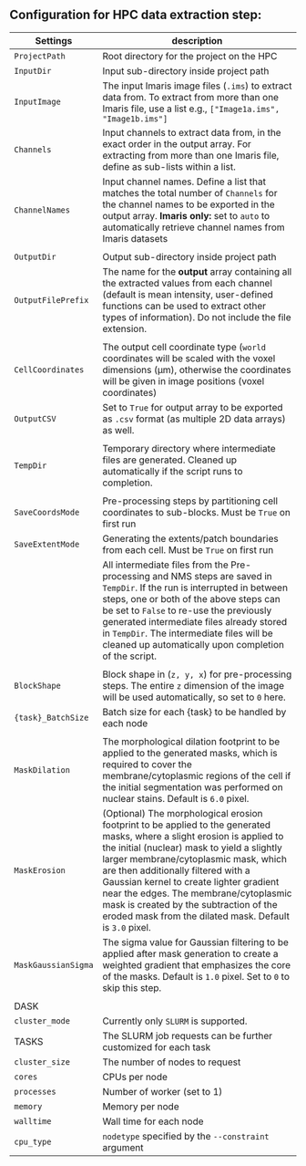 ##  Configuration for HPC data extraction step:
   

| Settings | description |
| -- | -- |
| `ProjectPath` | Root directory for the project on the HPC |   
| `InputDir` | Input sub-directory inside project path | 
| `InputImage` | The input Imaris image files (`.ims`) to extract data from. To extract from more than one Imaris file, use a list e.g., `["Image1a.ims", "Image1b.ims"]`   |
| `Channels` | Input channels to extract data from, in the exact order in the output array. For extracting from more than one Imaris file, define as sub-lists within a list. |
| `ChannelNames` | Input channel names. Define a list that matches the total number of `Channels` for the channel names to be exported in the output array. **Imaris only:** set to `auto` to automatically retrieve channel names from Imaris datasets |
|  |  |
| `OutputDir` | Output sub-directory inside project path   |
| `OutputFilePrefix` | The name for the **output** array containing all the extracted values from each channel (default is mean intensity, user-defined functions can be used to extract other types of information). Do not include the file extension. |
| | |
| `CellCoordinates` | The output cell coordinate type (`world` coordinates will be scaled with the voxel dimensions (µm), otherwise the coordinates will be given in image positions (voxel coordinates) |
| `OutputCSV` | Set to `True` for output array to be exported as `.csv` format (as multiple 2D data arrays) as well. |
| | |
| `TempDir` | Temporary directory where intermediate files are generated. Cleaned up automatically if the script runs to completion. |
| | |
| `SaveCoordsMode` | Pre-processing steps by partitioning cell coordinates to sub-blocks. Must be `True` on first run |
| `SaveExtentMode` |  Generating the extents/patch boundaries from each cell. Must be `True` on first run |
| | All intermediate files from the Pre-processing and NMS steps are saved in `TempDir`. If the run is interrupted in between steps, one or both of the above steps can be set to `False` to re-use the previously generated intermediate files already stored in `TempDir`. The intermediate files will be cleaned up automatically upon completion of the script. |
| | |
| `BlockShape ` | Block shape in (`z, y, x`) for pre-processing steps. The entire `z` dimension of the image will be used automatically, so set to `0` here. |
| `{task}_BatchSize` |  Batch size for each {task} to be handled by each node |
| | |
| `MaskDilation` |  The morphological dilation footprint to be applied to the generated masks, which is required to cover the membrane/cytoplasmic regions of the cell if the initial segmentation was performed on nuclear stains. Default is `6.0` pixel. |
| `MaskErosion` |  (Optional) The morphological erosion footprint to be applied to the generated masks, where a slight erosion is applied to the initial (nuclear) mask to yield a slightly larger membrane/cytoplasmic mask, which are then additionally filtered with a Gaussian kernel to create lighter gradient near the edges. The membrane/cytoplasmic mask is created by the subtraction of the eroded mask from the dilated mask. Default is `3.0` pixel. |
| `MaskGaussianSigma` |  The sigma value for Gaussian filtering to be applied after mask generation to create a weighted gradient that emphasizes the core of the masks. Default is `1.0` pixel. Set to `0` to skip this step. |
| | |
| DASK | |
| `cluster_mode` | Currently only `SLURM` is supported. |
| TASKS | The SLURM job requests can be further customized for each task |
| `cluster_size` | The number of nodes to request |
| `cores` | CPUs per node |
| `processes` | Number of worker (set to 1) |
| `memory` | Memory per node |
| `walltime` | Wall time for each node |
| `cpu_type` | `nodetype` specified by the `--constraint` argument |
  
